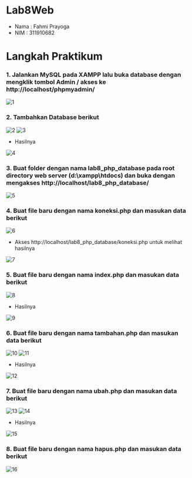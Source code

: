 # Lab8Web

- Nama : Fahmi Prayoga
- NIM  : 311910682

# Langkah Praktikum

### 1. Jalankan MySQL pada XAMPP lalu buka database dengan mengklik tombol Admin / akses ke http://localhost/phpmyadmin/

![1](https://user-images.githubusercontent.com/56239989/119947146-a0a9ad80-bfc1-11eb-9d13-26e3941156be.jpg)

### 2. Tambahkan Database berikut

![2](https://user-images.githubusercontent.com/56239989/119947325-d484d300-bfc1-11eb-8969-182112a6fc98.jpg)
![3](https://user-images.githubusercontent.com/56239989/119947333-d64e9680-bfc1-11eb-90f1-fa55441ee222.jpg)

- Hasilnya

![4](https://user-images.githubusercontent.com/56239989/119947373-dd75a480-bfc1-11eb-8917-188daf825215.jpg)

### 3. Buat folder dengan nama lab8_php_database pada root directory web server (d:\xampp\htdocs) dan buka dengan mengakses http://localhost/lab8_php_database/

![5](https://user-images.githubusercontent.com/56239989/119947565-1746ab00-bfc2-11eb-8382-3fb5244c780d.jpg)

### 4. Buat file baru dengan nama koneksi.php dan masukan data berikut

![6](https://user-images.githubusercontent.com/56239989/119947685-35141000-bfc2-11eb-825f-d14b4b16144f.jpg)

- Akses http://localhost/lab8_php_database/koneksi.php untuk melihat hasilnya

![7](https://user-images.githubusercontent.com/56239989/119947790-537a0b80-bfc2-11eb-8541-b42b36244873.jpg)

### 5. Buat file baru dengan nama index.php dan masukan data berikut

![8](https://user-images.githubusercontent.com/56239989/119947862-6b518f80-bfc2-11eb-839d-0fede8f147ac.jpg)

- Hasilnya

![9](https://user-images.githubusercontent.com/56239989/119947884-71e00700-bfc2-11eb-999c-3ffa6e222ad7.jpg)

### 6. Buat file baru dengan nama tambahan.php dan masukan data berikut

![10](https://user-images.githubusercontent.com/56239989/119951056-bde07b00-bfc5-11eb-888f-4bef7616e57a.jpg)
![11](https://user-images.githubusercontent.com/56239989/119951090-c46ef280-bfc5-11eb-8ced-de72ea6880f6.jpg)

- Hasilnya

![12](https://user-images.githubusercontent.com/56239989/119951111-c9cc3d00-bfc5-11eb-804d-d1d6f6f5bc3c.jpg)

### 7. Buat file baru dengan nama ubah.php dan masukan data berikut

![13](https://user-images.githubusercontent.com/56239989/119951233-eb2d2900-bfc5-11eb-845d-da5311c007e2.jpg)
![14](https://user-images.githubusercontent.com/56239989/119951244-ed8f8300-bfc5-11eb-9364-44804a91d419.jpg)

- Hasilnya

![15](https://user-images.githubusercontent.com/56239989/119951265-f2543700-bfc5-11eb-86b6-6cd26d2cf403.jpg)

### 8. Buat file baru dengan nama hapus.php dan masukan data berikut

![16](https://user-images.githubusercontent.com/56239989/119951386-16b01380-bfc6-11eb-88ff-bad6283ef254.jpg)
